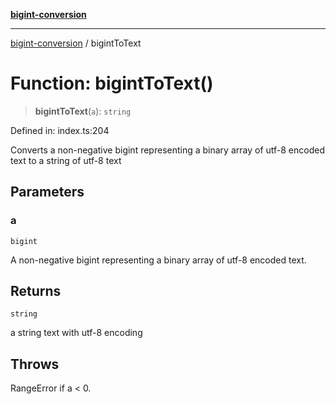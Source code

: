 [**bigint-conversion**](../README.md)

***

[bigint-conversion](../README.md) / bigintToText

# Function: bigintToText()

> **bigintToText**(`a`): `string`

Defined in: index.ts:204

Converts a non-negative bigint representing a binary array of utf-8 encoded text to a string of utf-8 text

## Parameters

### a

`bigint`

A non-negative bigint representing a binary array of utf-8 encoded text.

## Returns

`string`

a string text with utf-8 encoding

## Throws

RangeError if a < 0.
